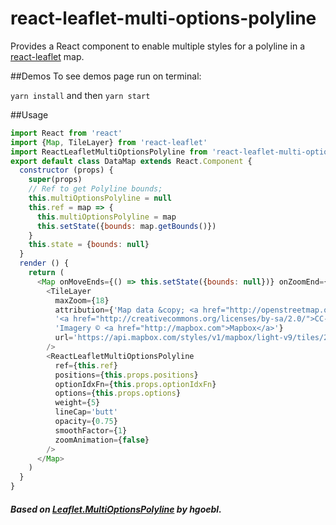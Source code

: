 # react-leaflet-multi-options-polyline

Provides a React component to enable multiple styles for a polyline in a [react-leaflet](https://react-leaflet.js.org) map.

##Demos
To see demos page run on terminal:

`yarn install` and then `yarn start`

##Usage
```javascript
import React from 'react'
import {Map, TileLayer} from 'react-leaflet'
import ReactLeafletMultiOptionsPolyline from 'react-leaflet-multi-options-polyline'
export default class DataMap extends React.Component {
  constructor (props) {
    super(props)
    // Ref to get Polyline bounds;
    this.multiOptionsPolyline = null
    this.ref = map => {
      this.multiOptionsPolyline = map
      this.setState({bounds: map.getBounds()})
    }
    this.state = {bounds: null}
  }
  render () {
    return (
      <Map onMoveEnds={() => this.setState({bounds: null})} onZoomEnd={() => this.setState({bounds: null})} zoom={5} center={[38.729412, -9.139263]} maxZoom={18} bounds={this.state.bounds} id='mapTrips' style={{height: '40%'}} >
        <TileLayer
          maxZoom={18}
          attribution={'Map data &copy; <a href="http://openstreetmap.org">OpenStreetMap</a> contributors, ' +
          '<a href="http://creativecommons.org/licenses/by-sa/2.0/">CC-BY-SA</a>, ' +
          'Imagery © <a href="http://mapbox.com">Mapbox</a>'}
          url='https://api.mapbox.com/styles/v1/mapbox/light-v9/tiles/256/{z}/{x}/{y}?access_token=pk.eyJ1IjoiYW5hcGFsdmVzIiwiYSI6ImNpcHIxcDRzajAwNzJpZW5idHNucnZjY2gifQ.vMgJ5qWfBiKa_R-hmuuO0w'
        />
        <ReactLeafletMultiOptionsPolyline
          ref={this.ref}
          positions={this.props.positions}
          optionIdxFn={this.props.optionIdxFn}
          options={this.props.options}
          weight={5}
          lineCap='butt'
          opacity={0.75}
          smoothFactor={1}
          zoomAnimation={false}
        />
      </Map>
    )
  }
}
```

##### Based on [Leaflet.MultiOptionsPolyline](https://github.com/hgoebl/Leaflet.MultiOptionsPolyline) by hgoebl.
